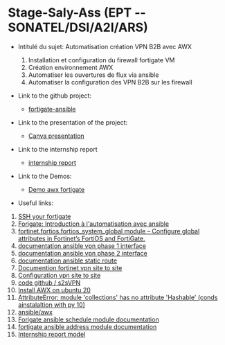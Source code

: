 # Stage-Saly-Ass (EPT -- SONATEL/DSI/A2I/ARS)

- Intitulé du sujet:
Automatisation création VPN B2B avec AWX
  1. Installation et configuration du firewall fortigate VM
  2. Création environnement AWX
  3. Automatiser les ouvertures de flux via ansible
  4. Automatiser la configuration des VPN B2B sur les firewall

- Link to the github project:
  - [fortigate-ansible](https://github.com/SalyDgn/fortigate-ansible)

- Link to the presentation of the project:
  - [Canva presentation](https://www.canva.com/design/DAFSj-o5I9I/HjnVa5AHDMMDuLfXDYxA-w/edit?utm_content=DAFSj-o5I9I&utm_campaign=designshare&utm_medium=link2&utm_source=sharebutton)

- Link to the internship report
  - [internship report](https://docs.google.com/document/d/1yPa98Ridd2d39xqY4e6qjqZoRi64Hu9Qj5Avqk4wR6w/edit)

- Link to the Demos: 
  - [Demo awx fortigate](https://drive.google.com/drive/folders/1FU2NlUyysICK-DJsgEAIdLMIvLc69tYf?usp=share_link)
  
- Useful links: 
1. [SSH your fortigate](https://www.youtube.com/watch?v=CB2lv4ebBJg)
2. [Forigate: Introduction à l'automatisation avec ansible](https://www.youtube.com/watch?v=U5Y7_VIe6fs&t=151s)
3. [fortinet.fortios.fortios_system_global module – Configure global attributes in Fortinet’s FortiOS and FortiGate.](https://docs.ansible.com/ansible/latest/collections/fortinet/fortios/fortios_system_global_module.html#ansible-collections-fortinet-fortios-fortios-system-global-module)
4. [documentation ansible vpn phase 1 interface](https://docs.ansible.com/ansible/latest/collections/fortinet/fortios/fortios_vpn_ipsec_phase1_interface_module.html#ansible-collections-fortinet-fortios-fortios-vpn-ipsec-phase1-interface-module)
5. [documentation ansible vpn phase 2 interface](https://docs.ansible.com/ansible/latest/collections/fortinet/fortios/fortios_vpn_ipsec_phase2_interface_module.html#ansible-collections-fortinet-fortios-fortios-vpn-ipsec-phase2-interface-module)
6. [documentation ansible static route](https://docs.ansible.com/ansible/latest/collections/fortinet/fortios/fortios_router_static_module.html#ansible-collections-fortinet-fortios-fortios-router-static-module)
7. [Documention fortinet vpn site to site](https://docs.fortinet.com/document/fortigate/7.2.1/administration-guide/913287/basic-site-to-site-vpn-with-pre-shared-key)
8. [Configuration vpn site to site](https://latebits.com/2020/04/16/ansible-s2svpn-fortinet/)
9. [code github / s2sVPN](https://github.com/czirakim/Ansible.s2sVPN.Fortinet)
10. [Install AWX on ubuntu 20](https://www.youtube.com/watch?v=NolU7yKfLGU)
11. [AttributeError: module 'collections' has no attribute 'Hashable' (conds ainstalaltion with py 10)](https://github.com/ablab/spades/issues/873)
12. [ansible/awx](https://github.com/ansible/awx/tree/devel/tools/docker-compose)
14. [Forigate ansible schedule module documentation](https://docs.ansible.com/ansible/latest/collections/fortinet/fortios/fortios_firewall_schedule_onetime_module.html#ansible-collections-fortinet-fortios-fortios-firewall-schedule-onetime-modules)
15. [fortigate ansible address module documentation](https://docs.ansible.com/ansible/latest/collections/fortinet/fortios/fortios_firewall_address_module.html#ansible-collections-fortinet-fortios-fortios-firewall-address-module)
16. [Internship report model](https://www.leparisien.fr/etudiant/jobs-stages/rapport-de-stage/exemple-dun-rapport-de-stage-modele-a-completer-GEUBUKRUOZJBVFP4SOBSPMSVD4.php)
